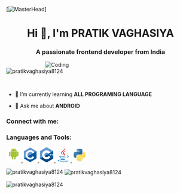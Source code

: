 [![MasterHead](https://image.spreadshirtmedia.com/image-server/v1/mp/products/T1459A839PA3861PT28D1017666652W10000H10000/views/1,width=378,height=378,appearanceId=839,backgroundColor=F2F2F2/coder-with-problems.jpg)]

<h1 align="center">Hi 👋, I'm PRATIK VAGHASIYA</h1>
<h3 align="center">A passionate frontend developer from India</h3>
<img align="right" alt="Coding" width="400" src="https://www.lambdatest.com/resources/images/news24.gif">


<p align="left"> <img src="https://komarev.com/ghpvc/?username=pratikvaghasiya8124&label=Profile%20views&color=0e75b6&style=flat" alt="pratikvaghasiya8124" /> </p>

<p align="left"> <a href="https://twitter.com/" target="blank"><img src="https://img.shields.io/twitter/follow/?logo=twitter&style=for-the-badge" alt="" /></a> </p>

- 🌱 I’m currently learning **ALL PROGRAMING LANGUAGE**

- 💬 Ask me about **ANDROID**

<h3 align="left">Connect with me:</h3>
<p align="left">
</p>

<h3 align="left">Languages and Tools:</h3>
<p align="left"> <a href="https://developer.android.com" target="_blank" rel="noreferrer"> <img src="https://raw.githubusercontent.com/devicons/devicon/master/icons/android/android-original-wordmark.svg" alt="android" width="40" height="40"/> </a> <a href="https://www.cprogramming.com/" target="_blank" rel="noreferrer"> <img src="https://raw.githubusercontent.com/devicons/devicon/master/icons/c/c-original.svg" alt="c" width="40" height="40"/> </a> <a href="https://www.w3schools.com/cpp/" target="_blank" rel="noreferrer"> <img src="https://raw.githubusercontent.com/devicons/devicon/master/icons/cplusplus/cplusplus-original.svg" alt="cplusplus" width="40" height="40"/> </a> <a href="https://www.java.com" target="_blank" rel="noreferrer"> <img src="https://raw.githubusercontent.com/devicons/devicon/master/icons/java/java-original.svg" alt="java" width="40" height="40"/> </a> <a href="https://www.python.org" target="_blank" rel="noreferrer"> <img src="https://raw.githubusercontent.com/devicons/devicon/master/icons/python/python-original.svg" alt="python" width="40" height="40"/> </a> </p>

<p><img align="left" src="https://github-readme-stats.vercel.app/api/top-langs?username=pratikvaghasiya8124&show_icons=true&locale=en&layout=compact" alt="pratikvaghasiya8124" /></p>

<p>&nbsp;<img align="center" src="https://github-readme-stats.vercel.app/api?username=pratikvaghasiya8124&show_icons=true&locale=en" alt="pratikvaghasiya8124" /></p>

<p><img align="center" src="https://github-readme-streak-stats.herokuapp.com/?user=pratikvaghasiya8124&" alt="pratikvaghasiya8124" /></p>
